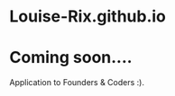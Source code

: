 # Louise-Rix.github.io

<!DOCTYPE html>
<html>
<body>
<h1>Coming soon....</h1>
<p>Application to Founders & Coders :).</p>
</body>
</html>
